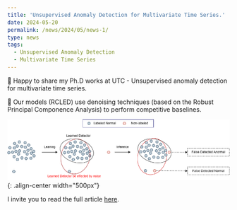 ```yaml
---
title: 'Unsupervised Anomaly Detection for Multivariate Time Series.'
date: 2024-05-20
permalink: /news/2024/05/news-1/
type: news
tags:
  - Unsupervised Anomaly Detection 
  - Multivariate Time Series
---
```


🎉 Happy to share my Ph.D works at UTC - Unsupervised anomaly detection for multivariate time series.

🧬 Our models (RCLED) use denoising techniques (based on the Robust Principal Componence Analysis) to perform competitive baselines.

![Illustrion of the effect of noisy to anomaly detection performance](/images/news-1.png){: .align-center width="500px"}


I invite you to read the full article [here](https://doi.org/10.1016/j.neucom.2024.127791).
